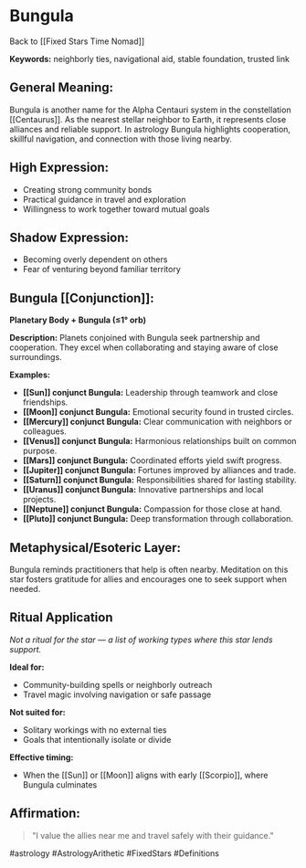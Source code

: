 # Bungula

Back to [[Fixed Stars Time Nomad]]

**Keywords:** neighborly ties, navigational aid, stable foundation, trusted link

## General Meaning:
Bungula is another name for the Alpha Centauri system in the
constellation [[Centaurus]]. As the nearest stellar neighbor to Earth,
it represents close alliances and reliable support. In astrology Bungula
highlights cooperation, skillful navigation, and connection with those
living nearby.

## High Expression:
- Creating strong community bonds
- Practical guidance in travel and exploration
- Willingness to work together toward mutual goals

## Shadow Expression:
- Becoming overly dependent on others
- Fear of venturing beyond familiar territory

## Bungula [[Conjunction]]:

**Planetary Body + Bungula (≤1° orb)**

**Description:**
Planets conjoined with Bungula seek partnership and cooperation. They
excel when collaborating and staying aware of close surroundings.

**Examples:**
- **[[Sun]] conjunct Bungula:** Leadership through teamwork and close
  friendships.
- **[[Moon]] conjunct Bungula:** Emotional security found in trusted circles.
- **[[Mercury]] conjunct Bungula:** Clear communication with neighbors or
  colleagues.
- **[[Venus]] conjunct Bungula:** Harmonious relationships built on common
  purpose.
- **[[Mars]] conjunct Bungula:** Coordinated efforts yield swift progress.
- **[[Jupiter]] conjunct Bungula:** Fortunes improved by alliances and trade.
- **[[Saturn]] conjunct Bungula:** Responsibilities shared for lasting
  stability.
- **[[Uranus]] conjunct Bungula:** Innovative partnerships and local projects.
- **[[Neptune]] conjunct Bungula:** Compassion for those close at hand.
- **[[Pluto]] conjunct Bungula:** Deep transformation through collaboration.

## Metaphysical/Esoteric Layer:
Bungula reminds practitioners that help is often nearby. Meditation on
this star fosters gratitude for allies and encourages one to seek
support when needed.

## Ritual Application
*Not a ritual for the star — a list of working types where this star
lends support.*

**Ideal for:**
- Community-building spells or neighborly outreach
- Travel magic involving navigation or safe passage

**Not suited for:**
- Solitary workings with no external ties
- Goals that intentionally isolate or divide

**Effective timing:**
- When the [[Sun]] or [[Moon]] aligns with early [[Scorpio]], where Bungula
  culminates

## Affirmation:

> "I value the allies near me and travel safely with their guidance."

#astrology #AstrologyArithetic #FixedStars #Definitions
